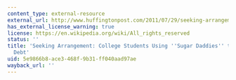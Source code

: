 ```yaml
---
content_type: external-resource
external_url: http://www.huffingtonpost.com/2011/07/29/seeking-arrangement-college-students_n_913373.html
has_external_license_warning: true
license: https://en.wikipedia.org/wiki/All_rights_reserved
status: ''
title: 'Seeking Arrangement: College Students Using ''Sugar Daddies'' to Pay Off Loan
  Debt'
uid: 5e9866b8-ace3-468f-9b31-ff040aad97ae
wayback_url: ''
---
```

